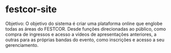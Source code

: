 # festcor-site
Objetivo:  O objetivo do sistema é criar uma plataforma online que englobe todas as áreas do FESTCOR. Desde funções direcionadas ao público, como compra de ingressos e acesso a vídeos de apresentações anteriores, a outras para as próprias bandas do evento, como inscrições e acesso a seu gerenciamento.
